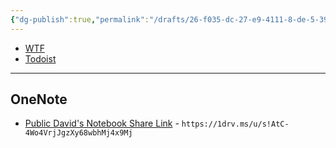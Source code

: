 ```yaml
---
{"dg-publish":true,"permalink":"/drafts/26-f035-dc-27-e9-4111-8-de-5-39552-c4-b2-e21/","dgHomeLink":true,"dgPassFrontmatter":false}
---
```



- [WTF](https://davidblue.wtf/drafts/26F035DC-27E9-4111-8DE5-39552C4B2E21.html)
- [Todoist](https://todoist.com/showTask?id=5993074746)

---

## OneNote

- [Public David's Notebook Share Link](https://1drv.ms/u/s!AtC-4Wo4VrjJgzXy68wbhMj4x9Mj) - `https://1drv.ms/u/s!AtC-4Wo4VrjJgzXy68wbhMj4x9Mj`